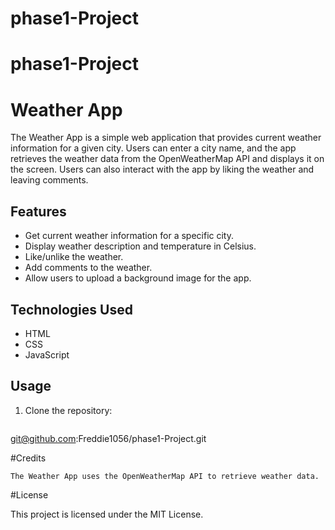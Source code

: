 # phase1-Project
# phase1-Project



# Weather App

The Weather App is a simple web application that provides current weather information for a given city. Users can enter a city name, and the app retrieves the weather data from the OpenWeatherMap API and displays it on the screen. Users can also interact with the app by liking the weather and leaving comments.

## Features

- Get current weather information for a specific city.
- Display weather description and temperature in Celsius.
- Like/unlike the weather.
- Add comments to the weather.
- Allow users to upload a background image for the app.

## Technologies Used

- HTML
- CSS
- JavaScript

## Usage

1. Clone the repository:

   ```bash
 git@github.com:Freddie1056/phase1-Project.git

#Credits

    The Weather App uses the OpenWeatherMap API to retrieve weather data.
    
#License

This project is licensed under the MIT License.

